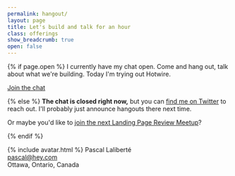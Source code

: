 ```yaml
---
permalink: hangout/
layout: page
title: Let's build and talk for an hour
class: offerings
show_breadcrumb: true
open: false
---
```


{% if page.open %}
I currently have my chat open. Come and hang out, talk about what we're building. Today I'm trying out Hotwire.

<a href="https://sharpen-page-office-hours.herokuapp.com/" class="cta-btn" target="_blank">Join the chat</a>

{% else %}
**The chat is closed right now,** but you can [find me on Twitter][twitter] to reach out. I'll probably just announce hangouts there next time.

Or maybe you'd like to [join the next Landing Page Review Meetup][review-meetup-signup]?

[review-meetup-signup]: https://buttondown.email/sharpen.page

{% endif %}

{% include avatar.html %} Pascal Laliberté  
[pascal@hey.com](mailto:pascal@hey.com)  
Ottawa, Ontario, Canada

[twitter]: https://twitter.com/pascallaliberte

<script>
setInterval(function() {
  window.location.reload()
}, 1000 * 60) // every minute
</script>
